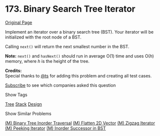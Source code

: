 # 173. Binary Search Tree Iterator

[Original Page](https://leetcode.com/problems/binary-search-tree-iterator/)

Implement an iterator over a binary search tree (BST). Your iterator will be initialized with the root node of a BST.

Calling `next()` will return the next smallest number in the BST.

**Note:** `next()` and `hasNext()` should run in average O(1) time and uses O(_h_) memory, where _h_ is the height of the tree.

**Credits:**  
Special thanks to [@ts](https://oj.leetcode.com/discuss/user/ts) for adding this problem and creating all test cases.

<div>

[Subscribe](/subscribe/) to see which companies asked this question

</div>

<div>

<div id="tags" class="btn btn-xs btn-warning">Show Tags</div>

<span class="hidebutton">[Tree](/tag/tree/) [Stack](/tag/stack/) [Design](/tag/design/)</span></div>

<div>

<div id="similar" class="btn btn-xs btn-warning">Show Similar Problems</div>

<span class="hidebutton">[(M) Binary Tree Inorder Traversal](/problems/binary-tree-inorder-traversal/) [(M) Flatten 2D Vector](/problems/flatten-2d-vector/) [(M) Zigzag Iterator](/problems/zigzag-iterator/) [(M) Peeking Iterator](/problems/peeking-iterator/) [(M) Inorder Successor in BST](/problems/inorder-successor-in-bst/)</span></div>